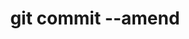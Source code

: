 ---
title: git commit --amend
description: Update a commit message or add new files to last commit 
weight: 41
lastmod: 2021-09-05T10:23:30-09:00
draft: false
vimeo: 
emoji: 🔧
video_length: 2:00
---
